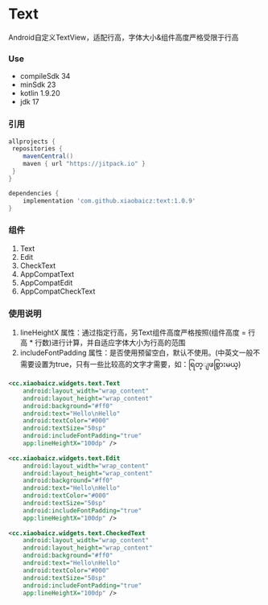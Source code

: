 # Text
Android自定义TextView，适配行高，字体大小&amp;组件高度严格受限于行高

### Use
- compileSdk 34
- minSdk 23
- kotlin 1.9.20
- jdk 17

### 引用
~~~ groovy
allprojects {
 repositories {
    mavenCentral()
    maven { url "https://jitpack.io" }
 }
}
~~~
~~~ groovy
dependencies {
    implementation 'com.github.xiaobaicz:text:1.0.9'
}
~~~

### 组件
1. Text
2. Edit
3. CheckText
4. AppCompatText
5. AppCompatEdit
6. AppCompatCheckText

### 使用说明
1. lineHeightX 属性：通过指定行高，另Text组件高度严格按照(组件高度 = 行高 * 行数)进行计算，并自适应字体大小为行高的范围
2. includeFontPadding 属性：是否使用预留空白，默认不使用。(中英文一般不需要设置为true，只有一些比较高的文字才需要，如：ရြတ္ျဖစ္သြားမယ္)
~~~ xml
<cc.xiaobaicz.widgets.text.Text
    android:layout_width="wrap_content"
    android:layout_height="wrap_content"
    android:background="#ff0"
    android:text="Hello\nHello"
    android:textColor="#000"
    android:textSize="50sp"
    android:includeFontPadding="true"
    app:lineHeightX="100dp" />
    
<cc.xiaobaicz.widgets.text.Edit
    android:layout_width="wrap_content"
    android:layout_height="wrap_content"
    android:background="#ff0"
    android:text="Hello\nHello"
    android:textColor="#000"
    android:textSize="50sp"
    android:includeFontPadding="true"
    app:lineHeightX="100dp" />
    
<cc.xiaobaicz.widgets.text.CheckedText
    android:layout_width="wrap_content"
    android:layout_height="wrap_content"
    android:background="#ff0"
    android:text="Hello\nHello"
    android:textColor="#000"
    android:textSize="50sp"
    android:includeFontPadding="true"
    app:lineHeightX="100dp" />
~~~
